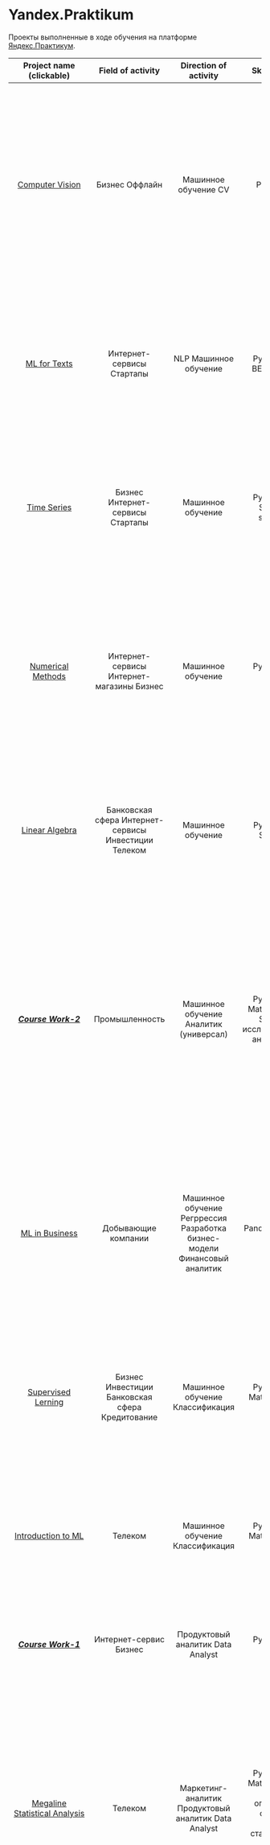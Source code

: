 # Yandex.Praktikum
Проекты выполненные в ходе обучения на платформе [Яндекс.Практикум](https://practicum.yandex.ru/). 

| Project name (clickable) | Field of activity | Direction of activity | Skills and tools | Project objectives | Description |
| :----------------------: | :---------------: | :-------------------: | :--------------: | :----------------: | :--------------------------: |
| [Computer Vision](https://github.com/karpov-ao/Yandex.Praktikum/blob/main/Data%20Science/computer_vision.ipynb) | Бизнес Оффлайн | Машинное обучение CV | Python Keras| Определение возраста по фотографии. | Сетевой супермаркет «Хлеб-Соль» внедряет систему компьютерного зрения для обработки фотографий покупателей. Фотофиксация в прикассовой зоне поможет определять возраст клиентов. Нужно построить модель, которая по фотографии определит приблизительный возраст человека. Данные взяты с сайта [ ChaLearn Looking at People](https://chalearnlap.cvc.uab.cat/dataset/26/description/).|
| [ML for Texts](https://github.com/karpov-ao/Yandex.Praktikum/blob/main/Data%20Science/ml_for_texts.ipynb) |  Интернет-сервисы  Стартапы | NLP  Машинное обучение | Python Pandas BERT  nltk  tf-idf | Определение токсичности комментарии. |  Интернет-магазин «Викишоп» запускает новый сервис. Теперь пользователи могут редактировать и дополнять описания товаров, как в вики-сообществах. Магазину нужен инструмент, который будет искать токсичные комментарии и отправлять их на модерацию.|
| [Time Series](https://github.com/karpov-ao/Yandex.Praktikum/blob/main/Data%20Science/time_siries.ipynb) | Бизнес Интернет-сервисы Стартапы | Машинное обучение | Python Pandas Scikit-learn statsmodels | Разработка системы предсказания объема заказа. |  Компания «Чётенькое такси» собрала исторические данные о заказах такси в аэропортах. Чтобы привлекать больше водителей в период пиковой нагрузки, нужно спрогнозировать количество заказов такси на следующий час. |
| [Numerical Methods](https://github.com/karpov-ao/Yandex.Praktikum/blob/main/Data%20Science/numerical_methods.ipynb) | Интернет-сервисы Интернет-магазины Бизнес | Машинное обучение | Python Pandas lightgbm | Разработка системы рекомендации стоимости автомобиля на основе его описания |  Сервис «Не бит, не крашен» разрабатывает приложение, чтобы привлечь новых клиентов - в нём можно быстро узнать рыночную стоимость своего автомобиля. В нашем распоряжении исторические данные: технические характеристики, комплектации и цены автомобилей. Нам нужно построить модель для определения стоимости. |
| [Linear Algebra](https://github.com/karpov-ao/Yandex.Praktikum/blob/main/Data%20Science/linear_algebra.ipynb) |  Банковская сфера Интернет-сервисы Инвестиции Телеком | Машинное обучение | Python  NumPy  Scikit-learn | Разработка модели анонимизации персональных данных |  Нам нужно защитить данные клиентов страховой компании «Хоть потоп». Нужно разроботать такой метод преобразования данных, чтобы по ним было сложно восстановить персональную информацию. |
| [***Course Work-2***](https://github.com/karpov-ao/Yandex.Praktikum/blob/main/Data%20Science/Sborniy_project_2.ipynb) | Промышленность |  Машинное обучение  Аналитик (универсал) | Python  Pandas  Matplotlib  NumPy  Scikit-learn  исследовательский анализ данных | Спрогнозировать концентрацию золота при проведении процесса очистки золота. | Строитстся модель машинного обучения для промышленной компании, разрабатывающая решения для эффективной работы промышленных предприятий. Модель должна предсказать коэффициент восстановления золота из золотосодержащей руды на основе данных с параметрами добычи и очистки. Модель поможет оптимизировать производство, чтобы не запускать предприятие с убыточными характеристиками. |
| [ML in Business](https://github.com/karpov-ao/Yandex.Praktikum/blob/main/Data%20Science/ML_in_business.ipynb) | Добывающие компании | Машинное обучение Регррессия Разработка бизнес-модели Финансовый аналитик | Pandas Scikit-learn бутстреп | На основе данных геологи разведки выбрать район добычи нефти |  Добывающей компании «ГлавРосГосНефть», Нужно решить, где бурить новую скважину. Нам предоставлены пробы нефти в трёх регионах. Характеристики для каждой скважины в регионе уже известны. Нужно построить модель для определения региона, где добыча принесёт наибольшую прибыль. |
| [Supervised Lerning](https://github.com/karpov-ao/Yandex.Praktikum/blob/main/Data%20Science/supervised_learning.ipynb) | Бизнес  Инвестиции  Банковская сфера  Кредитование | Машинное обучение Классификация | Python Pandas Matplotlib Scikit-learn | На основе данных из банка определить клиент, который может уйти. |  Из «Бета-Банка» стали уходить клиенты. Каждый месяц. Немного, но заметно. Банковские маркетологи посчитали: сохранять текущих клиентов дешевле, чем привлекать новых. Нужно спрогнозировать, уйдёт клиент из банка в ближайшее время или нет. |
| [Introduction to ML](https://github.com/karpov-ao/Yandex.Praktikum/blob/main/Data%20Science/introduction_to_ML.ipynb) | Телеком | Машинное обучение Классификация | Python Pandas Matplotlib Scikit-learn | На основе данных предложить клиенту тариф. | Оператор мобильной связи выяснил: многие клиенты пользуются архивными тарифами. Они хотят построить систему, способную проанализировать поведение клиентов и предложить пользователям один из новых тарифов. |
| [***Course Work-1***](https://github.com/karpov-ao/Yandex.Praktikum/blob/main/Data%20Science/Sborniy_project_1.ipynb) | Интернет-сервис  Бизнес | Продуктовый аналитик Data Analyst | Python Pandas Matplotlib | Выполнить исследование рынка компьютерных игр | Изучить рынок компьютерных игр и выявить текущие тренды. Сделать аналих насколько  платформ, которые актуальны на данный момент и  интересны покупателю. |
| [Megaline Statistical Analysis](https://github.com/karpov-ao/Yandex.Praktikum/blob/main/Data%20Science/Megaline_statistical_analysis.ipynb) | Телеком | Маркетинг-аналитик Продуктовый аналитик Data Analyst | Python Pandas Matplotlib NumPy SciPy описательная статистика проверка статистических гипотез | На основе данных клиентов оператора сотовой связи проанализировать поведение клиентов и поиск оптимального тарифа. | Проведен предварительный анализ использования тарифов на выборке клиентов, проанализировано поведение клиентов при использовании услуг оператора и рекомендованы оптимальные наборы услуг для пользователей. Проведена предобработка данных, их анализ. Проверены гипотезы о различии выручки абонентов разных тарифов и различии выручки абонентов из Москвы и других регионов. |
| [Yandex.Real_estate](https://github.com/karpov-ao/Yandex.Praktikum/blob/main/Data%20Science/yandex.real_estate.ipynb) | Интернет-сервис  Площадки объявлений | Маркетинг-аналитик  Fraud-аналитик  Data Analyst | Python  Pandas  Matplotlib  исследовательский анализ данных  визуализация данных  предобработка данных | Используя данные сервиса Яндекс.Недвижимость, определить рыночную стоимость объектов недвижимости и типичные параметры квартир. | На основе данных сервиса Яндекс.Недвижимость определена рыночная стоимость объектов недвижимости разного типа, типичные параметры квартир, в зависимости от удаленности от центра. Проведена предобработка данных. Добавлены новые данные. Построены гистограммы, боксплоты, диаграммы рассеивания. |
| [Borrower Reliability Study](https://github.com/karpov-ao/Yandex.Praktikum/blob/main/Data%20Science/borrower_reliability_study.ipynb) | Банковская сфера  Кредитование | Data Analyst  Финансовый аналитик | предобработка данных  Python  Pandas | На основе статистики о платёжеспособности клиентов исследовать влияет ли семейное положение и количество детей клиента на факт возврата кредита в срок.| На основе данных кредитного отдела банка исследовал влияние семейного положения и количества детей на факт погашения кредита в срок. Была получена информация о данных. Определены и обработаны пропуски. Заменены типы данных на соответствующие хранящимся данным. Удалены дубликаты. Категоризованы данные. Один датафрейм декомпозирован на три.|
